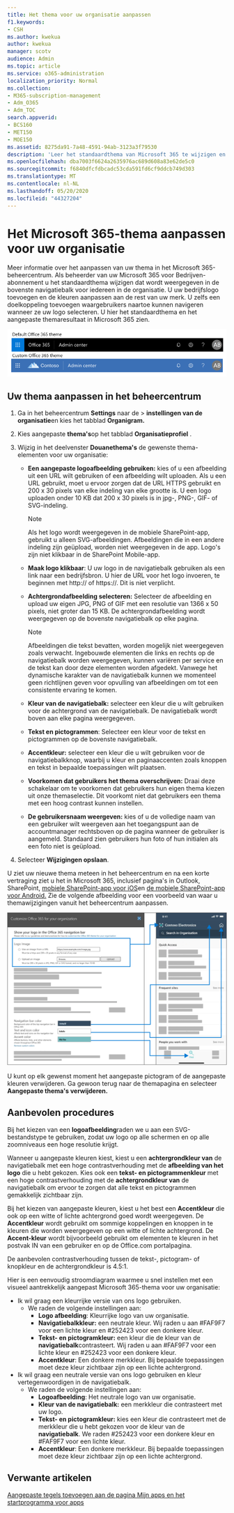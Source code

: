 ```yaml
---
title: Het thema voor uw organisatie aanpassen
f1.keywords:
- CSH
ms.author: kwekua
author: kwekua
manager: scotv
audience: Admin
ms.topic: article
ms.service: o365-administration
localization_priority: Normal
ms.collection:
- M365-subscription-management
- Adm_O365
- Adm_TOC
search.appverid:
- BCS160
- MET150
- MOE150
ms.assetid: 8275da91-7a48-4591-94ab-3123a3f79530
description: 'Leer het standaardthema van Microsoft 365 te wijzigen en het aan te passen aan uw bedrijfslogo of -kleur. '
ms.openlocfilehash: dba7003f6624a2635976ac689d608a83e62de5c0
ms.sourcegitcommit: f6840dfcfdbcadc53cda591fd6cf9ddcb749d303
ms.translationtype: MT
ms.contentlocale: nl-NL
ms.lasthandoff: 05/20/2020
ms.locfileid: "44327204"
---
```

# <a name="customize-the-microsoft-365-theme-for-your-organization"></a>Het Microsoft 365-thema aanpassen voor uw organisatie

Meer informatie over het aanpassen van uw thema in het Microsoft 365-beheercentrum. Als beheerder van uw Microsoft 365 voor Bedrijven-abonnement u het standaardthema wijzigen dat wordt weergegeven in de bovenste navigatiebalk voor iedereen in de organisatie. U uw bedrijfslogo toevoegen en de kleuren aanpassen aan de rest van uw merk. U zelfs een doelkoppeling toevoegen waargebruikers naartoe kunnen navigeren wanneer ze uw logo selecteren. U hier het standaardthema en het aangepaste themaresultaat in Microsoft 365 zien.
  
![Standaard Microsoft 365-thema en aangepast Microsoft 365-thema](../../media/e2cbc922-b424-4683-8c5c-fdbcbd0ce844.png)
  
## <a name="customize-your-theme-in-the-admin-center"></a>Uw thema aanpassen in het beheercentrum

1. Ga in het beheercentrum **Settings** naar de \> **instellingen van de organisatie**en kies het tabblad **Organigram.**

2. Kies aangepaste **thema's**op het tabblad **Organisatieprofiel** .

3. Wijzig in het deelvenster **Douanethema's** de gewenste thema-elementen voor uw organisatie:
    
    - **Een aangepaste logoafbeelding gebruiken:** kies of u een afbeelding uit een URL wilt gebruiken of een afbeelding wilt uploaden. Als u een URL gebruikt, moet u ervoor zorgen dat de URL HTTPS gebruikt en 200 x 30 pixels van elke indeling van elke grootte is. U een logo uploaden onder 10 KB dat 200 x 30 pixels is in jpg-, PNG-, GIF- of SVG-indeling.

      > [!NOTE]
      > Als het logo wordt weergegeven in de mobiele SharePoint-app, gebruikt u alleen SVG-afbeeldingen. Afbeeldingen die in een andere indeling zijn geüpload, worden niet weergegeven in de app. Logo's zijn niet klikbaar in de SharePoint Mobile-app.

    - **Maak logo klikbaar**: U uw logo in de navigatiebalk gebruiken als een link naar een bedrijfsbron. U hier de URL voor het logo invoeren, te beginnen met http:// of https://. Dit is niet verplicht.

    - **Achtergrondafbeelding selecteren:** Selecteer de afbeelding en upload uw eigen JPG, PNG of GIF met een resolutie van 1366 x 50 pixels, niet groter dan 15 KB. De achtergrondafbeelding wordt weergegeven op de bovenste navigatiebalk op elke pagina.

      > [!NOTE]
      > Afbeeldingen die tekst bevatten, worden mogelijk niet weergegeven zoals verwacht. Ingebouwde elementen die links en rechts op de navigatiebalk worden weergegeven, kunnen variëren per service en de tekst kan door deze elementen worden afgedekt. Vanwege het dynamische karakter van de navigatiebalk kunnen we momenteel geen richtlijnen geven voor opvulling van afbeeldingen om tot een consistente ervaring te komen. 

    - **Kleur van de navigatiebalk:** selecteer een kleur die u wilt gebruiken voor de achtergrond van de navigatiebalk. De navigatiebalk wordt boven aan elke pagina weergegeven.

    - **Tekst en pictogrammen**: Selecteer een kleur voor de tekst en pictogrammen op de bovenste navigatiebalk.

    - **Accentkleur:** selecteer een kleur die u wilt gebruiken voor de navigatiebalkknop, waarbij u kleur en paginaaccenten zoals knoppen en tekst in bepaalde toepassingen wilt plaatsen.

     - **Voorkomen dat gebruikers het thema overschrijven:** Draai deze schakelaar om te voorkomen dat gebruikers hun eigen thema kiezen uit onze themaselectie. Dit voorkomt niet dat gebruikers een thema met een hoog contrast kunnen instellen.

    - **De gebruikersnaam weergeven:** kies of u de volledige naam van een gebruiker wilt weergeven aan het toegangspunt aan de accountmanager rechtsboven op de pagina wanneer de gebruiker is aangemeld. Standaard zien gebruikers hun foto of hun initialen als een foto niet is geüpload.
    
4. Selecteer **Wijzigingen opslaan**.
    
U ziet uw nieuwe thema meteen in het beheercentrum en na een korte vertraging ziet u het in Microsoft 365, inclusief pagina's in Outlook, SharePoint, [mobiele SharePoint-app voor iOS](https://support.office.com/article/SharePoint-mobile-app-for-iOS-339402ce-16bb-4c97-9475-0c5375ccef7a)en [de mobiele SharePoint-app voor Android.](https://support.office.com/article/SharePoint-mobile-app-for-Android-d875654b-fb0a-4dbe-a17a-a676cf936284) Zie de volgende afbeelding voor een voorbeeld van waar u themawijzigingen vanuit het beheercentrum aanpassen.

![m365-admin-tenant-thema-conceptueel](../../media/m365-admin-tenant-theme-conceptual.png)

U kunt op elk gewenst moment het aangepaste pictogram of de aangepaste kleuren verwijderen. Ga gewoon terug naar de themapagina en selecteer **Aangepaste thema's verwijderen.**
  
## <a name="best-practices"></a>Aanbevolen procedures

Bij het kiezen van een **logoafbeelding**raden we u aan een SVG-bestandstype te gebruiken, zodat uw logo op alle schermen en op alle zoomniveaus een hoge resolutie krijgt.

Wanneer u aangepaste kleuren kiest, kiest u een **achtergrondkleur van** de navigatiebalk met een hoge contrastverhouding met de **afbeelding van het logo** die u hebt gekozen. Kies ook een **tekst- en pictogrammenkleur** met een hoge contrastverhouding met de **achtergrondkleur van** de navigatiebalk om ervoor te zorgen dat alle tekst en pictogrammen gemakkelijk zichtbaar zijn.

Bij het kiezen van aangepaste kleuren, kiest u het best een **Accentkleur** die ook op een witte of lichte achtergrond goed wordt weergegeven. De **Accentkleur** wordt gebruikt om sommige koppelingen en knoppen in te kleuren die worden weergegeven op een witte of lichte achtergrond. De **Accent-kleur** wordt bijvoorbeeld gebruikt om elementen te kleuren in het postvak IN van een gebruiker en op de Office.com portalpagina. 
  
De aanbevolen contrastverhouding tussen de tekst-, pictogram- of knopkleur en de achtergrondkleur is 4.5:1.

Hier is een eenvoudig stroomdiagram waarmee u snel instellen met een visueel aantrekkelijk aangepast Microsoft 365-thema voor uw organisatie:
  - Ik wil graag een kleurrijke versie van ons logo gebruiken.
    - We raden de volgende instellingen aan:
      - **Logo afbeelding**: Kleurrijke logo van uw organisatie.
      - **Navigatiebalkkleur:** een neutrale kleur. Wij raden u aan #FAF9F7 voor een lichte kleur en #252423 voor een donkere kleur.
      - **Tekst- en pictogramkleur:** een kleur die de kleur van de **navigatiebalk**contrasteert. Wij raden u aan #FAF9F7 voor een lichte kleur en #252423 voor een donkere kleur.
      - **Accentkleur**: Een donkere merkkleur. Bij bepaalde toepassingen moet deze kleur zichtbaar zijn op een lichte achtergrond.
  - Ik wil graag een neutrale versie van ons logo gebruiken en kleur vertegenwoordigen in de navigatiebalk.
    - We raden de volgende instellingen aan:
      - **Logoafbeelding**: Het neutrale logo van uw organisatie.
      - **Kleur van de navigatiebalk:** een merkkleur die contrasteert met uw logo.
      - **Tekst- en pictogramkleur:** kies een kleur die contrasteert met de merkkleur die u hebt gekozen voor de kleur van de **navigatiebalk**. We raden #252423 voor een donkere kleur en #FAF9F7 voor een lichte kleur.
      - **Accentkleur**: Een donkere merkkleur. Bij bepaalde toepassingen moet deze kleur zichtbaar zijn op een lichte achtergrond.
  
## <a name="related-articles"></a>Verwante artikelen

[Aangepaste tegels toevoegen aan de pagina Mijn apps en het startprogramma voor apps](../manage/customize-the-app-launcher.md)
  
  
